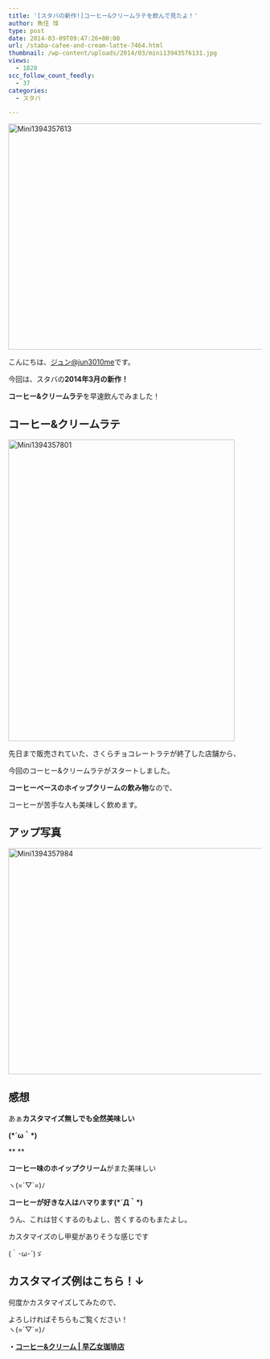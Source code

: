 ```yaml
---
title: '[スタバの新作!]コーヒー&クリームラテを飲んで見たよ！'
author: 魚住 惇
type: post
date: 2014-03-09T09:47:26+00:00
url: /staba-cafee-and-cream-latte-7464.html
thumbnail: /wp-content/uploads/2014/03/mini13943576131.jpg
views:
  - 1828
scc_follow_count_feedly:
  - 37
categories:
  - スタバ

---
```

<img decoding="async" loading="lazy" title="mini1394357613.jpg" alt="Mini1394357613" src="/wp-content/uploads/2014/03/mini1394357613.jpg" width="600" height="450" border="0" />

<!--more-->

こんにちは、[ジュン@jun3010me][1]です。

今回は、スタバの**2014年3月の新作！**

**コーヒー&クリームラテ**を早速飲んでみました！

## コーヒー&クリームラテ

<img decoding="async" loading="lazy" title="mini1394357801.jpg" alt="Mini1394357801" src="/wp-content/uploads/2014/03/mini1394357801.jpg" width="450" height="600" border="0" /> 

先日まで販売されていた、さくらチョコレートラテが終了した店舗から、

今回のコーヒー&クリームラテがスタートしました。

**コーヒーベースのホイップクリームの飲み物**なので、

コーヒーが苦手な人も美味しく飲めます。

## アップ写真

<img decoding="async" loading="lazy" title="mini1394357984.jpg" alt="Mini1394357984" src="/wp-content/uploads/2014/03/mini1394357984.jpg" width="600" height="450" border="0" /> 

## 感想

あぁ**カスタマイズ無しでも全然美味しい**

**(\*´ω｀\*)**

** **

**コーヒー味のホイップクリーム**がまた美味しい

ヽ(=´▽\`=)ﾉ

**コーヒーが好きな人はハマります(\*´Д｀\*)**

うん、これは甘くするのもよし、苦くするのもまたよし。

カスタマイズのし甲斐がありそうな感じです

(｀･ω･´)ゞ

## カスタマイズ例はこちら！↓

何度かカスタマイズしてみたので、

よろしければそちらもご覧ください！  
ヽ(=´▽\`=)ﾉ

**・<a rel="nofollow" href="http://jun3010.me/category/gurume-repo/staba/cafee-and-cream" target="_blank">コーヒー&クリーム | 早乙女珈琲店</a>**

 [1]: https://twitter.com/jun3010me